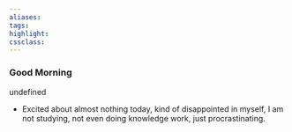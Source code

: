 ```yaml
---
aliases:  
tags:
highlight:  
cssclass:
---
```

### Good Morning
undefined



- Excited about almost nothing today, kind of disappointed in myself, I am not studying, not even doing knowledge work, just procrastinating.
